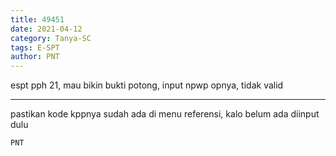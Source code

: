 ```yaml
---
title: 49451
date: 2021-04-12
category: Tanya-SC
tags: E-SPT
author: PNT
---
```


espt pph 21, mau bikin bukti potong, input npwp opnya, tidak valid

---

pastikan kode kppnya sudah ada di menu referensi, kalo belum ada diinput dulu

`PNT`
